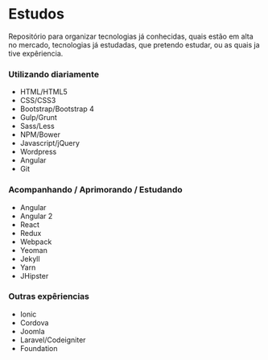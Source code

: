 # Estudos
Repositório para organizar tecnologias já conhecidas, quais estão em alta no mercado, tecnologias já estudadas, que pretendo estudar, ou as quais ja tive expêriencia.

### Utilizando diariamente
- HTML/HTML5
- CSS/CSS3
- Bootstrap/Bootstrap 4
- Gulp/Grunt
- Sass/Less
- NPM/Bower
- Javascript/jQuery
- Wordpress
- Angular
- Git

### Acompanhando / Aprimorando / Estudando
- Angular
- Angular 2
- React
- Redux
- Webpack
- Yeoman
- Jekyll
- Yarn
- JHipster

### Outras expêriencias
- Ionic
- Cordova
- Joomla
- Laravel/Codeigniter
- Foundation
